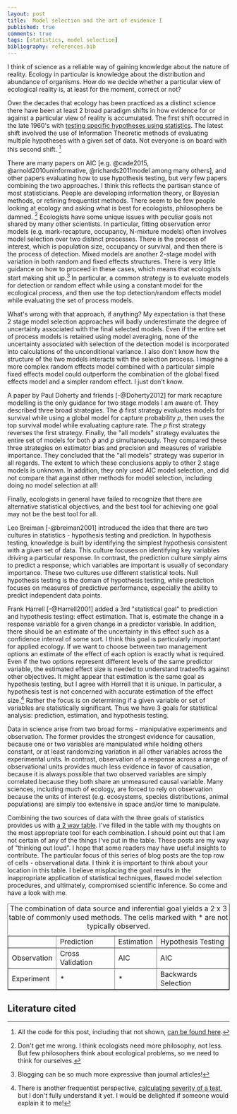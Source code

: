 ```yaml
--- 
layout: post 
title:  Model selection and the art of evidence I 
published: true 
comments: true
tags: [statistics, model selection] 
bibliography: references.bib
---
```



I think of science as a reliable way of gaining knowledge about the nature of reality. Ecology in particular is knowledge about the distribution and abundance of organisms. How do we decide whether a particular view of ecological reality is, at least for the moment, correct or not?

Over the decades that ecology has been practiced as a distinct science there have been at least 2 broad paradigm shifts in how evidence for or against a particular view of reality is accumulated. The first shift occurred in the late 1960's with [testing specific hypotheses using statistics][therevolution]. The latest shift involved the use of Information Theoretic methods of evaluating multiple hypotheses with a given set of data. Not everyone is on board with this second shift. [^allthecode]

There are many papers on AIC [e.g. @cade2015, @arnold2010uninformative, @richards2011model among many others], and other papers evaluating how to use hypothesis testing, but very few papers combining the two approaches. I think this reflects the partisan stance of most statisticians. People are developing information theory, or Bayesian methods, or refining frequentist methods. There seem to be few people looking at ecology and asking what is best for ecologists, philosophers be damned. [^philosophers] Ecologists have some unique issues with peculiar goals not shared by many other scientists. In particular, fitting observation error models (e.g. mark-recapture, occupancy, N-mixture models) often involves model selection over two distinct processes. There is the process of interest, which is population size, occupancy or survival, and then there is the process of detection. Mixed models are another 2-stage model with variation in both random and fixed effects structures. There is very little guidance on how to proceed in these cases, which means that ecologists start making shit up.[^aside] In particular, a common strategy is to evaluate models for detection or random effect while using a constant model for the ecological process, and then use the top detection/random effects model while evaluating the set of process models. 

[^philosophers]: Don't get me wrong. I think ecologists need more philosophy, not less. But few philosophers think about ecological problems, so we need to think for ourselves. 

What's wrong with that approach, if anything? My expectation is that these 2 stage model selection approaches will badly underestimate the degree of uncertainty associated with the final selected models. Even if the entire set of process models is retained using model averaging, none of the uncertainty associated with selection of the detection model is incorporated into calculations of the unconditional variance. I also don't know how the structure of the two models interacts with the selection process. I imagine a more complex random effects model combined with a particular simple fixed effects model could outperform the combination of the global fixed effects model and a simpler random effect. I just don't know. 

[^aside]: Blogging can be so much more expressive than journal articles! 

A paper by Paul Doherty and friends [-@Doherty2012] for mark recapture modelling is the only guidance for two stage models I am aware of. They described three broad strategies. The $\phi$ first strategy evaluates models for survival while using a global model for capture probability $p$, then uses the top survival model while evaluating capture rate. The $p$ first strategy reverses the first strategy. Finally, the "all models" strategy evaluates the entire set of models for both $\phi$ and $p$ simultaneously. They compared these three strategies on estimator bias and precision and measures of variable importance. They concluded that the "all models" strategy was superior in all regards. The extent to which these conclusions apply to other 2 stage models is unknown. In addition, they only used AIC model selection, and did not compare that against other methods for model selection, including doing no model selection at all! 

Finally, ecologists in general have failed to recognize that there are alternative statistical objectives, and the best tool for achieving one goal may not be the best tool for all.

[therevolution]: https://dynamicecology.wordpress.com/2016/05/23/making-modern-ecology-mercer-award-winners-during-the-1950s-and-1960s/

Leo Breiman [-@breiman2001] introduced the idea that there are two cultures in statistics - hypothesis testing and prediction. In hypothesis testing, knowledge is built by identifying the simplest hypothesis consistent with a given set of data. This culture focuses on identifying key variables driving a particular response. In contrast, the prediction culture simply aims to predict a response; which variables are important is usually of secondary importance. These two cultures use different statistical tools. Null hypothesis testing is the domain of hypothesis testing, while prediction focuses on measures of predictive performance, especially the ability to predict independent data points. 

Frank Harrell [-@Harrell2001] added a 3rd "statistical goal" to prediction and hypothesis testing: effect estimation. That is, estimate the change in a response variable for a given change in a predictor variable. In addition, there should be an estimate of the uncertainty in this effect such as a confidence interval of some sort. I think this goal is particularly important for applied ecology. If we want to choose between two management options an estimate of the effect of each option is exactly what is required. Even if the two options represent different levels of the same predictor variable, the estimated effect size is needed to understand tradeoffs against other objectives. It might appear that estimation is the same goal as hypothesis testing, but I agree with Harrell that it is unique. In particular, a hypothesis test is not concerned with accurate estimation of the effect size.[^severity] Rather the focus is on determining if a given variable or set of variables are statistically significant. Thus we have 3 goals for statistical analysis: prediction, estimation, and hypothesis testing.

[^severity]: There is another frequentist perspective, [calculating severity of a test](https://errorstatistics.com/2012/05/17/4060/), but I don't fully understand it yet. I would be delighted if someone would explain it to me!

Data in science arise from two broad forms - manipulative experiments and observation. The former provides the strongest evidence for causation, because one or two variables are manipulated while holding others constant, or at least randomizing variation in all other variables across the experimental units. In contrast, observation of a response across a range of observational units provides much less evidence in favor of causation, because it is always possible that two observed variables are simply correlated because they both share an unmeasured causal variable. Many sciences, including much of ecology, are forced to rely on observation because the units of interest (e.g. ecosystems, species distributions, animal populations) are simply too extensive in space and/or time to manipulate. 

Combining the two sources of data with the three goals of statistics provides us with [a 2 way table](#typology). I've filled in the table with my thoughts on the most appropriate tool for each combination. I should point out that I am not certain of any of the things I've put in the table. These posts are my way of "thinking out loud". I hope that some readers may have useful insights to contribute. 
The particular focus of this series of blog posts are the top row of cells - observational data. I think it is important to think about your location in this table. I believe misplacing the goal results in the inappropriate application of statistical techniques, flawed model selection procedures, and ultimately, compromised scientific inference. So come and have a look with me.

<!-- html table generated in R 3.3.2 by xtable 1.8-2 package -->
<!-- Thu Jan 26 10:56:23 2017 -->
<table border=1>
<caption align="top"> The combination of data source and inferential goal yields a 2 x 3 table of commonly used methods. The cells marked with * are not typically observed. </caption>
  <tr> <td>   </td> <td> Prediction </td> <td> Estimation </td> <td> Hypothesis Testing </td> </tr>
   <tr> <td> Observation </td> <td> Cross Validation </td> <td> AIC </td> <td> AIC </td> </tr>
  <tr> <td> Experiment </td> <td> * </td> <td> * </td> <td> Backwards Selection </td> </tr>
   </table>



[^allthecode]: All the code for this post, including that not shown, [can be found here](https::/github.com/atyre2/atyre2.github.io/blob/master/_drafts/model-selection-intro.Rmd).

## Literature cited

